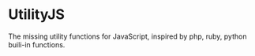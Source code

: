 # UtilityJS
The missing utility functions for JavaScript, inspired by php, ruby, python buili-in functions.
